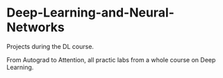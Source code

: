 # Deep-Learning-and-Neural-Networks
Projects during the DL course.

From Autograd to Attention, all practic labs from a whole course on Deep Learning.

